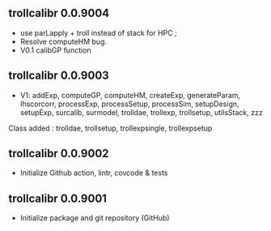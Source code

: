## trollcalibr 0.0.9004

 - use parLapply + troll instead of stack for HPC ;
 - Resolve computeHM bug.
 - V0.1 calibGP function

## trollcalibr 0.0.9003

-   V1: addExp, computeGP, computeHM, createExp, generateParam, lhscorcorr, processExp, 
processSetup, processSim, setupDesign, setupExp, surcalib, surmodel, trolldae, trollexp,
trollsetup, utilsStack, zzz

Class added : trolldae, trollsetup, trollexpsingle, trollexpsetup


## trollcalibr 0.0.9002

-   Initialize Github action, lintr, covcode & tests

## trollcalibr 0.0.9001

-   Initialize package and git repository (GitHub)